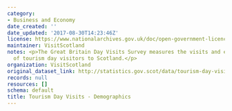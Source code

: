 ```yaml
---
category:
- Business and Economy
date_created: ''
date_updated: '2017-08-30T14:23:46Z'
license: https://www.nationalarchives.gov.uk/doc/open-government-licence/version/3/
maintainer: VisitScotland
notes: <p>The Great Britain Day Visits Survey measures the visits and expenditure
  of tourism day visitors to Scotland.</p>
organization: VisitScotland
original_dataset_link: http://statistics.gov.scot/data/tourism-day-visits---demographics
records: null
resources: []
schema: default
title: Tourism Day Visits - Demographics
---
```

